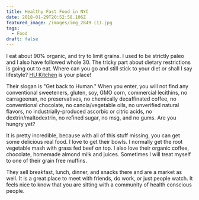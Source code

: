 ```yaml
---
title: Healthy Fast Food in NYC
date: 2018-01-29T20:52:58.106Z
featured_image: /images/img_2849 (1).jpg
tags:
  - Food
draft: false
---
```

I eat about 90% organic, and try to limit grains. I used to be strictly paleo and I also have followed whole 30. The tricky part about dietary restrictions is going out to eat. Where can you go and still stick to your diet or shall I say lifestyle? [HU Kitchen](https://hukitchen.com/) is your place!

Their slogan is "Get back to Human." When you enter, you will not find any conventional sweeteners, gluten, soy, GMO corn, commercial lecithins, no carrageenan, no preservatives, no chemically decaffinated coffee, no conventional chocolate, no canola/vegetable oils, no unverified natural flavors, no industrially-produced ascorbic or citric acids, no dextrin/maltodextrin, no refined sugar, no msg, and no gums. Are you hungry yet?

It is pretty incredible, because with all of this stuff missing, you can get some delicious real food. I love to get their bowls. I normally get the root vegetable mash with grass fed beef on top. I also love their organic coffee, chocolate, homemade almond milk and juices. Sometimes I will treat myself to one of their grain free muffins. 

They sell breakfast, lunch, dinner, and snacks there and are a market as well. It is a great place to meet with friends, do work, or just people watch. It feels nice to know that you are sitting with a community of health conscious people.
